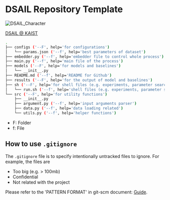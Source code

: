 # DSAIL Repository Template

![DSAIL_Character](https://user-images.githubusercontent.com/40286691/152486968-670af245-903e-4743-af70-d87531567721.PNG)

[DSAIL @ KAIST](https://dsail.kaist.ac.kr/)


```bash
.
├── configs ('--F', help='for configurations')
│   └── params.json ('--f', help='best parameters of dataset')
├── embedder.py ('--f', help='embedder file to control whole process')
├── main.py ('--f', help='main file of the process')
├── models ('--F', help='for models and baselines')
│   └── __init__.py
├── README.md ('--f', help='README for Github')
├── results ('--F', help='for the output of model and baselines')
├── sh ('--F', help='for shell files (e.g. experiments, parameter search)')
│   └── run.sh ('--f', help='shell files (e.g. experiments, parameter search)')
└── src ('--F', help='for utility functions')
    ├── __init__.py
    ├── argument.py ('--f', help='input arguments parser')
    ├── data.py ('--f', help='data loading related')
    └── utils.py ('--f', help='helper functions')
```

* F: Folder
* f: File

## How to use `.gitignore`

The `.gitignore` file is to specify intentionally untracked files to ignore. For example, the files are

* Too big (e.g. > 100mb)
* Confidential
* Not related with the project

Please refer to the 'PATTERN FORMAT' in git-scm document: [Guide](https://git-scm.com/docs/gitignore).

